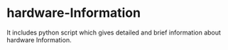 # hardware-Information
It includes python script which gives detailed and brief information about hardware Information.
